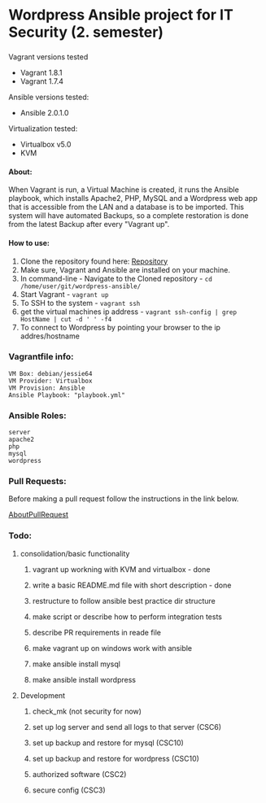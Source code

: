 # Wordpress Ansible project for IT Security (2. semester)

###
Vagrant versions tested
* Vagrant 1.8.1
* Vagrant 1.7.4

Ansible versions tested:
* Ansible 2.0.1.0

Virtualization tested:
* Virtualbox v5.0 
* KVM 

####
#### About: 
When Vagrant is run, a Virtual Machine is created, it runs the Ansible playbook, which installs Apache2, PHP, MySQL and a Wordpress web app that is accessible from the LAN and a database is to be imported. 
This system will have automated Backups, so a complete restoration is done from the latest Backup after every "Vagrant up".

#### How to use:
1. Clone the repository found here: [Repository](https://github.com/Nicl0996/wordpress-ansible)
2. Make sure, Vagrant and Ansible are installed on your machine.
3. In command-line - Navigate to the Cloned repository - `cd /home/user/git/wordpress-ansible/` 
4. Start Vagrant - `vagrant up`
5. To SSH to the system - `vagrant ssh`
6. get the virtual machines ip address - `vagrant ssh-config | grep HostName | cut -d ' ' -f4`
6. To connect to Wordpress by pointing your browser to the ip addres/hostname

### Vagrantfile info:
    VM Box: debian/jessie64
    VM Provider: Virtualbox
    VM Provision: Ansible
    Ansible Playbook: "playbook.yml"

### Ansible Roles: 
    server
    apache2
    php
    mysql
    wordpress

### Pull Requests:

Before making a pull request follow the instructions in the link below.

[AboutPullRequest](https://github.com/Nicl0996/wordpress-ansible/blob/master/README.md)

### Todo:
1. consolidation/basic functionality

    1. vagrant up workning with KVM and virtualbox - done
    
    2. write a basic README.md file with short description - done

    3. restructure to follow ansible best practice dir structure

    4. make script or describe how to perform integration tests

    5. describe PR requirements in reade file

    6. make vagrant up on windows work with ansible

    7. make ansible install mysql

    8. make ansible install wordpress

4. Development

    1. check_mk (not security for now)

    2. set up log server and send all logs to that server (CSC6)

    3. set up backup and restore for mysql (CSC10)

    4. set up backup and restore for wordpress (CSC10)

    5. authorized software (CSC2)

    6. secure config (CSC3) 

	
